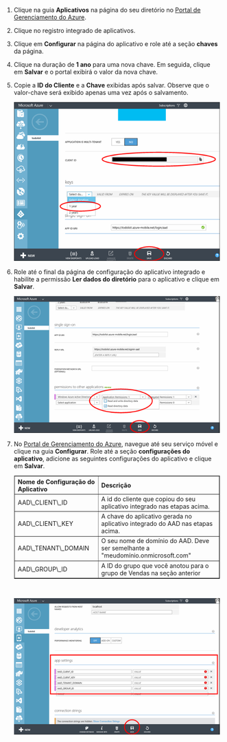 1. Clique na guia **Aplicativos** na página do seu diretório no [Portal de Gerenciamento do Azure](https://manage.windowsazure.com/).
  
2. Clique no registro integrado de aplicativos.

3. Clique em **Configurar** na página do aplicativo e role até a seção **chaves** da página.
4. Clique na duração de **1 ano** para uma nova chave. Em seguida, clique em **Salvar** e o portal exibirá o valor da nova chave.
5. Copie a **ID do Cliente** e a **Chave** exibidas após salvar. Observe que o valor-chave será exibido apenas uma vez após o salvamento. 

    ![](./media/mobile-services-generate-aad-app-registration-access-key-rbac/client-id-and-key.png)

6. Role até o final da página de configuração do aplicativo integrado e habilite a permissão **Ler dados do diretório** para o aplicativo e clique em **Salvar**.

    ![](./media/mobile-services-generate-aad-app-registration-access-key-rbac/app-perms.png)


7. No [Portal de Gerenciamento do Azure](https://manage.windowsazure.com/), navegue até seu serviço móvel e clique na guia **Configurar**. Role até a seção **configurações do aplicativo**, adicione as seguintes configurações do aplicativo e clique em **Salvar**.

    <table border="1"> <tr> <th>Nome de Configuração do Aplicativo</th><th>Descrição</th> </tr> <tr> <td>AAD\_CLIENT\_ID</td><td>A id do cliente que copiou do seu aplicativo integrado nas etapas acima.</td> </tr> <tr> <td>AAD\_CLIENT\_KEY</td><td>A chave do aplicativo gerada no aplicativo integrado do AAD nas etapas acima.</td> </tr> <tr> <td>AAD\_TENANT\_DOMAIN</td><td>O seu nome de domínio do AAD. Deve ser semelhante a "meudomínio.onmicrosoft.com"</td> </tr> <tr> <td>AAD\_GROUP\_ID</td><td>A ID do grupo que você anotou para o grupo de Vendas na seção anterior</td> </tr> </table><br/>

 
    ![](./media/mobile-services-generate-aad-app-registration-access-key-rbac/aad-app-settings.png)
  

<!---HONumber=Oct15_HO3-->